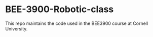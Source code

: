 # BEE-3900-Robotic-class

This repo maintains the code used in the BEE3900 course at Cornell University.